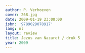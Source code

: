 ```yaml
---
author: P. Verhoeven
cover: 268.jpg
date: 2009-01-19 23:00:00
isbn: '9789029078917'
lang: nl
layout: review
title: Jezus van Nazaret / druk 5
year: 2009
---
```


